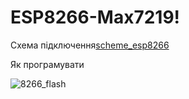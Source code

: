 # ESP8266-Max7219!
Схема підключення[scheme_esp8266](https://user-images.githubusercontent.com/3407229/152690407-2e714e26-7004-4160-af4e-ad36bbfec5c0.png)

Як програмувати

![8266_flash](https://user-images.githubusercontent.com/3407229/152690431-3521783b-4059-4d4e-ba87-79a2ea6ab0f7.jpg)
